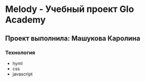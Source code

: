 # Melody - Учебный проект Glo Academy
## Проект выполнила: Машукова Каролина

### Технология
- hyml
- css
- javascript
